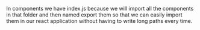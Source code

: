 In components we have index.js because we will import all the components in that folder and then named export them so that we can easily import them in our react application without having to write long paths every time.